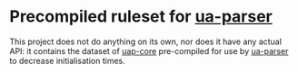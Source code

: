 # Precompiled ruleset for [ua-parser](https://pypi.org/project/ua-parser/)

This project does not do anything on its own, nor does it have any
actual API: it contains the dataset of
[uap-core](https://github.com/ua-parser/uap-core) pre-compiled for use
by [ua-parser](https://pypi.org/project/ua-parser/) to decrease
initialisation times.
